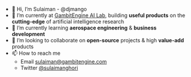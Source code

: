 - 👋 Hi, I’m Sulaiman - @djmango
- 👀 I’m currently at [GambitEngine AI Lab](https://gambitengine.com), building **useful products** on the **cutting-edge** of artificial intelligence research
- 🌱 I’m currently learning **aerospace engineering** & **business development**
- 💞️ I’m looking to collaborate on **open-source** projects & high **value-add** products
- 📫 How to reach me
  - Email [sulaiman@gambitengine.com](mailto:sulaiman@gambitengine.com?subject=[GitHub])
  - Twitter [@sulaimanghori](https://twitter.com/sulaimanghori)

<!-- ![djmango's GitHub stats](https://github-readme-stats.vercel.app/api?username=djmango&show_icons=true&count_private=true&theme=transparent) -->

<!---
djmango/djmango is a ✨ special ✨ repository because its `README.md` (this file) appears on your GitHub profile.
You can click the Preview link to take a look at your changes.
--->
